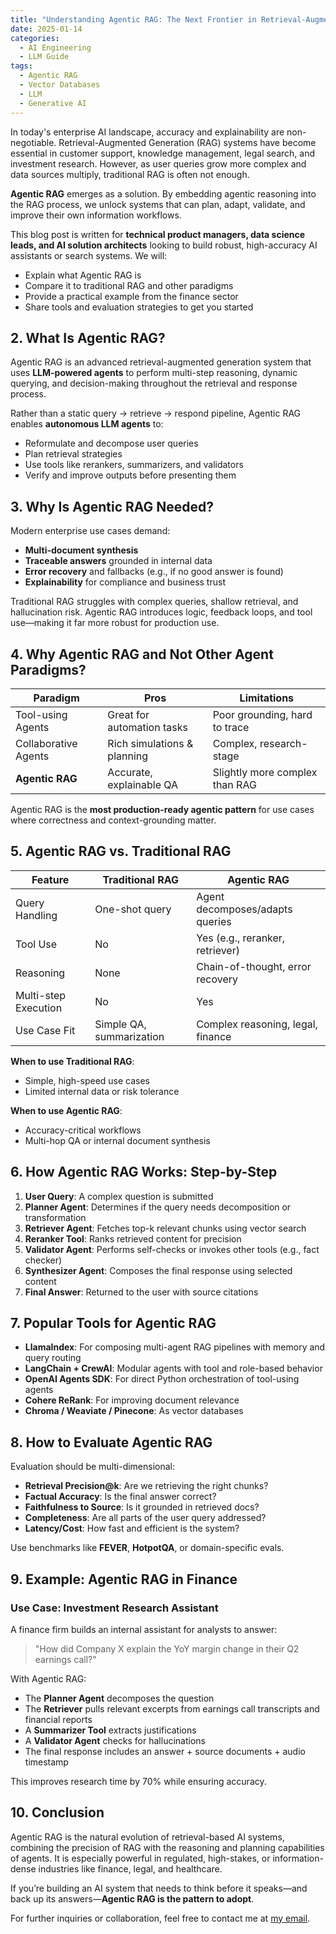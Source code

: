 ```yaml
---
title: "Understanding Agentic RAG: The Next Frontier in Retrieval-Augmented AI Applications"
date: 2025-01-14
categories:
  - AI Engineering
  - LLM Guide
tags:
  - Agentic RAG
  - Vector Databases
  - LLM
  - Generative AI
---
```


In today's enterprise AI landscape, accuracy and explainability are non-negotiable. Retrieval-Augmented Generation (RAG) systems have become essential in customer support, knowledge management, legal search, and investment research. However, as user queries grow more complex and data sources multiply, traditional RAG is often not enough.

**Agentic RAG** emerges as a solution. By embedding agentic reasoning into the RAG process, we unlock systems that can plan, adapt, validate, and improve their own information workflows.

This blog post is written for **technical product managers, data science leads, and AI solution architects** looking to build robust, high-accuracy AI assistants or search systems. We will:

* Explain what Agentic RAG is
* Compare it to traditional RAG and other paradigms
* Provide a practical example from the finance sector
* Share tools and evaluation strategies to get you started

## 2. What Is Agentic RAG?

Agentic RAG is an advanced retrieval-augmented generation system that uses **LLM-powered agents** to perform multi-step reasoning, dynamic querying, and decision-making throughout the retrieval and response process.

Rather than a static query → retrieve → respond pipeline, Agentic RAG enables **autonomous LLM agents** to:

* Reformulate and decompose user queries
* Plan retrieval strategies
* Use tools like rerankers, summarizers, and validators
* Verify and improve outputs before presenting them

## 3. Why Is Agentic RAG Needed?

Modern enterprise use cases demand:

* **Multi-document synthesis**
* **Traceable answers** grounded in internal data
* **Error recovery** and fallbacks (e.g., if no good answer is found)
* **Explainability** for compliance and business trust

Traditional RAG struggles with complex queries, shallow retrieval, and hallucination risk. Agentic RAG introduces logic, feedback loops, and tool use—making it far more robust for production use.

## 4. Why Agentic RAG and Not Other Agent Paradigms?

| Paradigm             | Pros                        | Limitations                    |
| -------------------- | --------------------------- | ------------------------------ |
| Tool-using Agents    | Great for automation tasks  | Poor grounding, hard to trace  |
| Collaborative Agents | Rich simulations & planning | Complex, research-stage        |
| **Agentic RAG**      | Accurate, explainable QA    | Slightly more complex than RAG |

Agentic RAG is the **most production-ready agentic pattern** for use cases where correctness and context-grounding matter.

## 5. Agentic RAG vs. Traditional RAG

| Feature              | Traditional RAG          | Agentic RAG                       |
| -------------------- | ------------------------ | --------------------------------- |
| Query Handling       | One-shot query           | Agent decomposes/adapts queries   |
| Tool Use             | No                       | Yes (e.g., reranker, retriever)   |
| Reasoning            | None                     | Chain-of-thought, error recovery  |
| Multi-step Execution | No                       | Yes                               |
| Use Case Fit         | Simple QA, summarization | Complex reasoning, legal, finance |

**When to use Traditional RAG**:

* Simple, high-speed use cases
* Limited internal data or risk tolerance

**When to use Agentic RAG**:

* Accuracy-critical workflows
* Multi-hop QA or internal document synthesis

## 6. How Agentic RAG Works: Step-by-Step

1. **User Query**: A complex question is submitted
2. **Planner Agent**: Determines if the query needs decomposition or transformation
3. **Retriever Agent**: Fetches top-k relevant chunks using vector search
4. **Reranker Tool**: Ranks retrieved content for precision
5. **Validator Agent**: Performs self-checks or invokes other tools (e.g., fact checker)
6. **Synthesizer Agent**: Composes the final response using selected content
7. **Final Answer**: Returned to the user with source citations

## 7. Popular Tools for Agentic RAG

* **LlamaIndex**: For composing multi-agent RAG pipelines with memory and query routing
* **LangChain + CrewAI**: Modular agents with tool and role-based behavior
* **OpenAI Agents SDK**: For direct Python orchestration of tool-using agents
* **Cohere ReRank**: For improving document relevance
* **Chroma / Weaviate / Pinecone**: As vector databases

## 8. How to Evaluate Agentic RAG

Evaluation should be multi-dimensional:

* **Retrieval Precision\@k**: Are we retrieving the right chunks?
* **Factual Accuracy**: Is the final answer correct?
* **Faithfulness to Source**: Is it grounded in retrieved docs?
* **Completeness**: Are all parts of the user query addressed?
* **Latency/Cost**: How fast and efficient is the system?

Use benchmarks like **FEVER**, **HotpotQA**, or domain-specific evals.

## 9. Example: Agentic RAG in Finance

### Use Case: Investment Research Assistant

A finance firm builds an internal assistant for analysts to answer:

> "How did Company X explain the YoY margin change in their Q2 earnings call?"

With Agentic RAG:

* The **Planner Agent** decomposes the question
* The **Retriever** pulls relevant excerpts from earnings call transcripts and financial reports
* A **Summarizer Tool** extracts justifications
* A **Validator Agent** checks for hallucinations
* The final response includes an answer + source documents + audio timestamp

This improves research time by 70% while ensuring accuracy.

## 10. Conclusion

Agentic RAG is the natural evolution of retrieval-based AI systems, combining the precision of RAG with the reasoning and planning capabilities of agents. It is especially powerful in regulated, high-stakes, or information-dense industries like finance, legal, and healthcare.

If you’re building an AI system that needs to think before it speaks—and back up its answers—**Agentic RAG is the pattern to adopt**.


For further inquiries or collaboration, feel free to contact me at [my email](mailto:tungvutelecom@gmail.com).